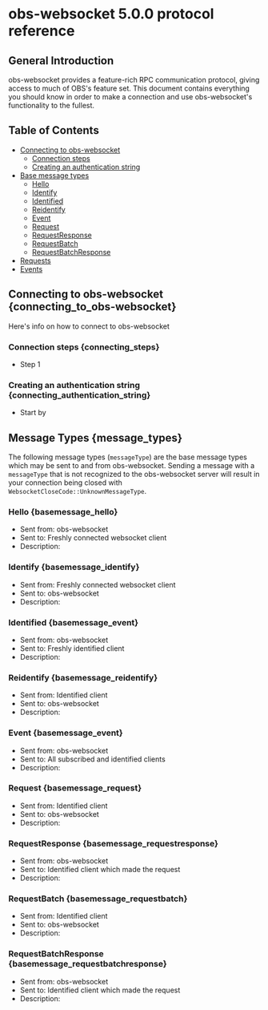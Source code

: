 # obs-websocket 5.0.0 protocol reference


## General Introduction
obs-websocket provides a feature-rich RPC communication protocol, giving access to much of OBS's feature set. This document contains everything you should know in order to make a connection and use obs-websocket's functionality to the fullest.


## Table of Contents
- [Connecting to obs-websocket](#connecting_to_obs-websocket)
  - [Connection steps](#connecting_steps)
  - [Creating an authentication string](#connecting_authentication_string)
- [Base message types](#message_types)
  - [Hello](#basemessage_hello)
  - [Identify](#basemessage_identify)
  - [Identified](#basemessage_identified)
  - [Reidentify](#basemessage_reidentify)
  - [Event](#basemessage_event)
  - [Request](#basemessage_request)
  - [RequestResponse](#basemessage_requestresponse)
  - [RequestBatch](#basemessage_requestbatch)
  - [RequestBatchResponse](#basemessage_requestbatchresponse)
- [Requests](#requests)
- [Events](#events)


## Connecting to obs-websocket {connecting_to_obs-websocket}
Here's info on how to connect to obs-websocket

### Connection steps {connecting_steps}
- Step 1

### Creating an authentication string {connecting_authentication_string}
- Start by


## Message Types {message_types}
The following message types (`messageType`) are the base message types which may be sent to and from obs-websocket. Sending a message with a `messageType` that is not recognized to the obs-websocket server will result in your connection being closed with `WebsocketCloseCode::UnknownMessageType`.

### Hello {basemessage_hello}
- Sent from: obs-websocket
- Sent to: Freshly connected websocket client
- Description:

### Identify {basemessage_identify}
- Sent from: Freshly connected websocket client
- Sent to: obs-websocket
- Description: 

### Identified {basemessage_event}
- Sent from: obs-websocket
- Sent to: Freshly identified client
- Description: 

### Reidentify {basemessage_reidentify}
- Sent from: Identified client
- Sent to: obs-websocket
- Description:

### Event {basemessage_event}
- Sent from: obs-websocket
- Sent to: All subscribed and identified clients
- Description: 

### Request {basemessage_request}
- Sent from: Identified client
- Sent to: obs-websocket
- Description: 

### RequestResponse {basemessage_requestresponse}
- Sent from: obs-websocket
- Sent to: Identified client which made the request
- Description: 

### RequestBatch {basemessage_requestbatch}
- Sent from: Identified client
- Sent to: obs-websocket
- Description: 

### RequestBatchResponse {basemessage_requestbatchresponse}
- Sent from: obs-websocket
- Sent to: Identified client which made the request
- Description: 
